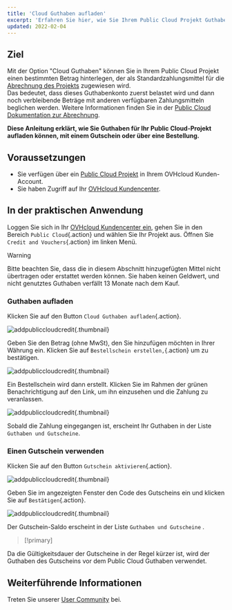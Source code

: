 ```yaml
---
title: 'Cloud Guthaben aufladen'
excerpt: 'Erfahren Sie hier, wie Sie Ihrem Public Cloud Projekt Guthaben oder Gutscheine hinzufügen'
updated: 2022-02-04
---
```


## Ziel

Mit der Option "Cloud Guthaben" können Sie in Ihrem Public Cloud Projekt einen bestimmten Betrag hinterlegen, der als Standardzahlungsmittel für die [Abrechnung des Projekts](/pages/public_cloud/compute/analyze_billing) zugewiesen wird.<br>
Das bedeutet, dass dieses Guthabenkonto zuerst belastet wird und dann noch verbleibende Beträge mit anderen verfügbaren Zahlungsmitteln beglichen werden. Weitere Informationen finden Sie in der [Public Cloud Dokumentation zur Abrechnung](/products/account-and-service-management-managing-billing-payments-and-services).

**Diese Anleitung erklärt, wie Sie Guthaben für Ihr Public Cloud-Projekt aufladen können, mit einem Gutschein oder über eine Bestellung.**

## Voraussetzungen

- Sie verfügen über ein [Public Cloud Projekt](https://www.ovhcloud.com/de/public-cloud/) in Ihrem OVHcloud Kunden-Account.
- Sie haben Zugriff auf Ihr [OVHcloud Kundencenter](https://www.ovh.com/auth/?action=gotomanager&from=https://www.ovh.de/&ovhSubsidiary=de).

## In der praktischen Anwendung

Loggen Sie sich in Ihr [OVHcloud Kundencenter ein](https://www.ovh.com/auth/?action=gotomanager&from=https://www.ovh.com/fr/&ovhSubsidiary=fr), gehen Sie in den Bereich `Public Cloud`{.action} und wählen Sie Ihr Projekt aus. Öffnen Sie `Credit and Vouchers`{.action} im linken Menü.

> [!warning]
>
Bitte beachten Sie, dass die in diesem Abschnitt hinzugefügten Mittel nicht übertragen oder erstattet werden können. Sie haben keinen Geldwert, und nicht genutztes Guthaben verfällt 13 Monate nach dem Kauf.
>

### Guthaben aufladen

Klicken Sie auf den Button `Cloud Guthaben aufladen`{.action}.

![addpubliccloudcredit](images/cloudcredit1.png){.thumbnail}

Geben Sie den Betrag (ohne MwSt), den Sie hinzufügen möchten in Ihrer Währung ein. Klicken Sie auf `Bestellschein erstellen,`{.action} um zu bestätigen.

![addpubliccloudcredit](images/cloudcredit2.png){.thumbnail}

Ein Bestellschein wird dann erstellt. Klicken Sie im Rahmen der grünen Benachrichtigung auf den Link, um ihn einzusehen und die Zahlung zu veranlassen.

![addpubliccloudcredit](images/cloudcredit3.png){.thumbnail}

Sobald die Zahlung eingegangen ist, erscheint Ihr Guthaben in der Liste `Guthaben und Gutscheine`.

### Einen Gutschein verwenden

Klicken Sie auf den Button `Gutschein aktivieren`{.action}.

![addpubliccloudcredit](images/voucher1.png){.thumbnail}

Geben Sie im angezeigten Fenster den Code des Gutscheins ein und klicken Sie auf `Bestätigen`{.action}.

![addpubliccloudcredit](images/voucher2.png){.thumbnail}

Der Gutschein-Saldo erscheint in der Liste `Guthaben und Gutscheine` .

> [!primary]
>
Da die Gültigkeitsdauer der Gutscheine in der Regel kürzer ist, wird der Guthaben des Gutscheins vor dem Public Cloud Guthaben verwendet.
>

## Weiterführende Informationen

Treten Sie unserer [User Community](/links/community) bei.